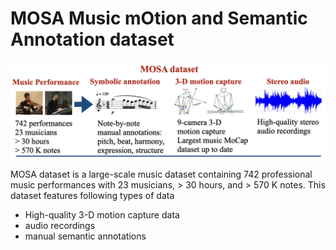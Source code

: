 # MOSA Music mOtion and Semantic Annotation dataset

![alt text](https://github.com/yufenhuang/MOSA-Music-mOtion-and-Semantic-Annotation-dataset/blob/main/figure/dataset.png)

MOSA dataset is a large-scale music dataset containing 742 professional music performances with 23 musicians, > 30 hours, and > 570 K notes. This dataset features following types of data
- High-quality 3-D motion capture data
-  audio recordings
- manual semantic annotations


